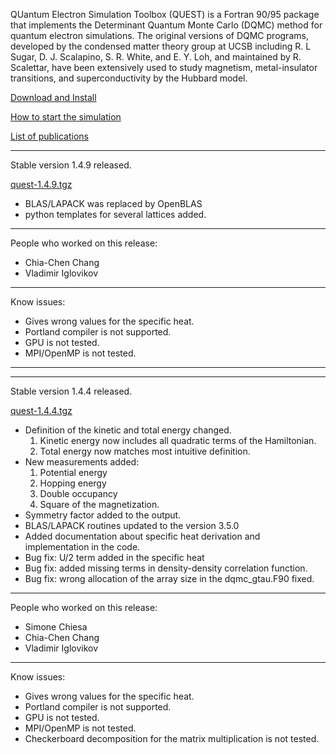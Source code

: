 QUantum Electron Simulation Toolbox (QUEST) is a Fortran 90/95 package that implements the Determinant Quantum Monte Carlo (DQMC) method for quantum electron simulations. The original versions of DQMC programs, developed by the condensed matter theory group at UCSB including R. L Sugar, D. J. Scalapino, S. R. White, and E. Y. Loh, and maintained by R. Scalettar, have been extensively used to study magnetism, metal-insulator transitions, and superconductivity by the Hubbard model.


[Download and Install](https://code.google.com/p/quest-qmc/wiki/Download)

[How to start the simulation](https://code.google.com/p/quest-qmc/wiki/HowToUse)

[List of publications](https://code.google.com/p/quest-qmc/wiki/publications)

---

Stable version 1.4.9 released.

[quest-1.4.9.tgz](https://drive.google.com/file/d/0ByATqxQWgjs9cW9DMkxLTTE4MlE/edit?usp=sharing)

  * BLAS/LAPACK was replaced by OpenBLAS
  * python templates for several lattices added.

---

People who worked on this release:
  * Chia-Chen Chang
  * Vladimir Iglovikov


---

Know issues:

  * Gives wrong values for the specific heat.
  * Portland compiler is not supported.
  * GPU is not tested.
  * MPI/OpenMP is not tested.


---


---

Stable version 1.4.4 released.

[quest-1.4.4.tgz](https://drive.google.com/file/d/0ByATqxQWgjs9VnVqOW1uZ0I2Y1k/edit?usp=sharing)

  * Definition of the kinetic and total energy changed.
    1. Kinetic energy now includes all quadratic terms of the Hamiltonian.
    1. Total energy now matches most intuitive definition.
  * New measurements added:
    1. Potential energy
    1. Hopping energy
    1. Double occupancy
    1. Square of the magnetization.
  * Symmetry factor added to the output.
  * BLAS/LAPACK routines updated to the version 3.5.0
  * Added documentation about specific heat derivation and implementation in the code.
  * Bug fix: U/2 term added in the specific heat
  * Bug fix: added missing terms in density-density correlation function.
  * Bug fix: wrong allocation of the array size in the dqmc\_gtau.F90 fixed.

---

People who worked on this release:
  * Simone Chiesa
  * Chia-Chen Chang
  * Vladimir Iglovikov

---

Know issues:

  * Gives wrong values for the specific heat.
  * Portland compiler is not supported.
  * GPU is not tested.
  * MPI/OpenMP is not tested.
  * Checkerboard decomposition for the matrix multiplication is not tested.
